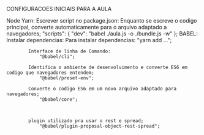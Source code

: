 CONFIGURACOES INICIAIS PARA A AULA

Node
Yarn:
    Escrever script no package.json:
        Enquanto se escreve o codigo principal, converte automaticamente para o arquivo adaptado a navegadores;
            "scripts": {
            "dev": "babel ./aula.js -o ./bundle.js -w"
            };
BABEL:
    Instalar dependencias:
        Para instalar dependencias:
            "yarn add ...";

            Interface de linha de Comando:
                "@babel/cli";
            
            Identifica o ambiente de desenvolvimento e converte ES6 em codigo que navegadores entendem;
                "@babel/preset-env";

            Converte o codigo ES6 em um novo arquivo adaptado para navegadores;
                "@babel/core";

            
                
            plugin utilizado pra usar o rest e spread;
                "@babel/plugin-proposal-object-rest-spread";